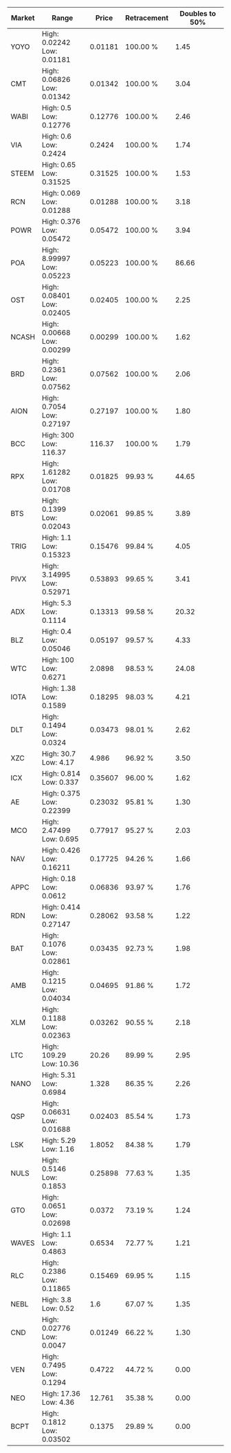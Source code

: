 | Market | Range | Price| Retracement | Doubles to 50% |
| --- | --- | --- | --- | --- |
| YOYO | High: 0.02242<br />Low: 0.01181 | 0.01181 | 100.00 % | 1.45 |
| CMT | High: 0.06826<br />Low: 0.01342 | 0.01342 | 100.00 % | 3.04 |
| WABI | High: 0.5<br />Low: 0.12776 | 0.12776 | 100.00 % | 2.46 |
| VIA | High: 0.6<br />Low: 0.2424 | 0.2424 | 100.00 % | 1.74 |
| STEEM | High: 0.65<br />Low: 0.31525 | 0.31525 | 100.00 % | 1.53 |
| RCN | High: 0.069<br />Low: 0.01288 | 0.01288 | 100.00 % | 3.18 |
| POWR | High: 0.376<br />Low: 0.05472 | 0.05472 | 100.00 % | 3.94 |
| POA | High: 8.99997<br />Low: 0.05223 | 0.05223 | 100.00 % | 86.66 |
| OST | High: 0.08401<br />Low: 0.02405 | 0.02405 | 100.00 % | 2.25 |
| NCASH | High: 0.00668<br />Low: 0.00299 | 0.00299 | 100.00 % | 1.62 |
| BRD | High: 0.2361<br />Low: 0.07562 | 0.07562 | 100.00 % | 2.06 |
| AION | High: 0.7054<br />Low: 0.27197 | 0.27197 | 100.00 % | 1.80 |
| BCC | High: 300<br />Low: 116.37 | 116.37 | 100.00 % | 1.79 |
| RPX | High: 1.61282<br />Low: 0.01708 | 0.01825 | 99.93 % | 44.65 |
| BTS | High: 0.1399<br />Low: 0.02043 | 0.02061 | 99.85 % | 3.89 |
| TRIG | High: 1.1<br />Low: 0.15323 | 0.15476 | 99.84 % | 4.05 |
| PIVX | High: 3.14995<br />Low: 0.52971 | 0.53893 | 99.65 % | 3.41 |
| ADX | High: 5.3<br />Low: 0.1114 | 0.13313 | 99.58 % | 20.32 |
| BLZ | High: 0.4<br />Low: 0.05046 | 0.05197 | 99.57 % | 4.33 |
| WTC | High: 100<br />Low: 0.6271 | 2.0898 | 98.53 % | 24.08 |
| IOTA | High: 1.38<br />Low: 0.1589 | 0.18295 | 98.03 % | 4.21 |
| DLT | High: 0.1494<br />Low: 0.0324 | 0.03473 | 98.01 % | 2.62 |
| XZC | High: 30.7<br />Low: 4.17 | 4.986 | 96.92 % | 3.50 |
| ICX | High: 0.814<br />Low: 0.337 | 0.35607 | 96.00 % | 1.62 |
| AE | High: 0.375<br />Low: 0.22399 | 0.23032 | 95.81 % | 1.30 |
| MCO | High: 2.47499<br />Low: 0.695 | 0.77917 | 95.27 % | 2.03 |
| NAV | High: 0.426<br />Low: 0.16211 | 0.17725 | 94.26 % | 1.66 |
| APPC | High: 0.18<br />Low: 0.0612 | 0.06836 | 93.97 % | 1.76 |
| RDN | High: 0.414<br />Low: 0.27147 | 0.28062 | 93.58 % | 1.22 |
| BAT | High: 0.1076<br />Low: 0.02861 | 0.03435 | 92.73 % | 1.98 |
| AMB | High: 0.1215<br />Low: 0.04034 | 0.04695 | 91.86 % | 1.72 |
| XLM | High: 0.1188<br />Low: 0.02363 | 0.03262 | 90.55 % | 2.18 |
| LTC | High: 109.29<br />Low: 10.36 | 20.26 | 89.99 % | 2.95 |
| NANO | High: 5.31<br />Low: 0.6984 | 1.328 | 86.35 % | 2.26 |
| QSP | High: 0.06631<br />Low: 0.01688 | 0.02403 | 85.54 % | 1.73 |
| LSK | High: 5.29<br />Low: 1.16 | 1.8052 | 84.38 % | 1.79 |
| NULS | High: 0.5146<br />Low: 0.1853 | 0.25898 | 77.63 % | 1.35 |
| GTO | High: 0.0651<br />Low: 0.02698 | 0.0372 | 73.19 % | 1.24 |
| WAVES | High: 1.1<br />Low: 0.4863 | 0.6534 | 72.77 % | 1.21 |
| RLC | High: 0.2386<br />Low: 0.11865 | 0.15469 | 69.95 % | 1.15 |
| NEBL | High: 3.8<br />Low: 0.52 | 1.6 | 67.07 % | 1.35 |
| CND | High: 0.02776<br />Low: 0.0047 | 0.01249 | 66.22 % | 1.30 |
| VEN | High: 0.7495<br />Low: 0.1294 | 0.4722 | 44.72 % | 0.00 |
| NEO | High: 17.36<br />Low: 4.36 | 12.761 | 35.38 % | 0.00 |
| BCPT | High: 0.1812<br />Low: 0.03502 | 0.1375 | 29.89 % | 0.00 |
